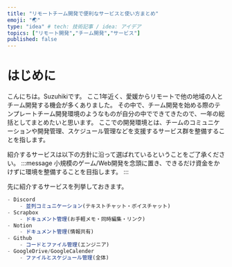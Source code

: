 ```yaml
---
title: "リモートチーム開発で便利なサービスと使い方まとめ"
emoji: "🌏"
type: "idea" # tech: 技術記事 / idea: アイデア
topics: ["リモート開発","チーム開発","サービス"]
published: false
---
```


# はじめに
こんにちは。Suzuhikiです。
ここ1年近く、愛媛からリモートで他の地域の人とチーム開発する機会が多くありました。
その中で、チーム開発を始める際のテンプレートチーム開発環境のようなものが自分の中でできてきたので、一年の総括としてまとめたいと思います。
ここでの開発環境とは、チームのコミュニケーションや開発管理、スケジュール管理などを支援するサービス群を整備することを指します。

紹介するサービスは以下の方針に沿って選ばれているということをご了承ください。
:::message
小規模のゲーム/Web開発を念頭に置き、できるだけ資金をかけずに環境を整備することを目指します。
:::

先に紹介するサービスを列挙しておきます。
```js
- Discord
    - 並列コミュニケーション(テキストチャット・ボイスチャット)
- Scrapbox
    - ドキュメント管理(お手軽メモ・同時編集・リンク)
- Notion
    - ドキュメント管理(情報共有)
- Github
    - コードとファイル管理(エンジニア)
- GoogleDrive/GoogleCalender
    - ファイルとスケジュール管理(全体)
```
#
